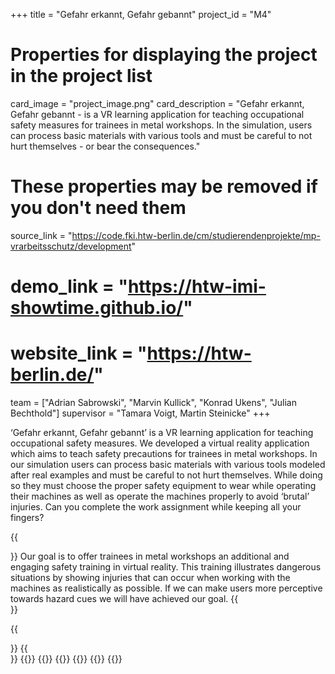 +++
title = "Gefahr erkannt, Gefahr gebannt"
project_id = "M4"

# Properties for displaying the project in the project list
card_image = "project_image.png"
card_description = "Gefahr erkannt, Gefahr gebannt - is a VR learning application for teaching occupational safety measures for trainees in metal workshops. In the simulation, users can process basic materials with various tools and must be careful to not hurt themselves - or bear the consequences."

# These properties may be removed if you don't need them
source_link = "https://code.fki.htw-berlin.de/cm/studierendenprojekte/mp-vrarbeitsschutz/development"
# demo_link = "https://htw-imi-showtime.github.io/"
# website_link = "https://htw-berlin.de/"

team = ["Adrian Sabrowski", "Marvin Kullick", "Konrad Ukens", "Julian Bechthold"]
supervisor = "Tamara Voigt, Martin Steinicke"
+++

‘Gefahr erkannt, Gefahr gebannt’ is a VR learning application for teaching occupational safety measures.
We developed a virtual reality application which aims to teach safety precautions for trainees in  metal workshops.
In our simulation users can process basic materials with various tools modeled after real examples and must be careful to not hurt themselves.
While doing so they must choose the proper safety equipment to wear while operating their machines as well as operate the machines properly to avoid ‘brutal’ injuries.
Can you complete the work assignment while keeping all your fingers?

{{<section title="Our Goal">}}
Our goal is to offer trainees in metal workshops an additional and engaging safety training in virtual reality.
This training illustrates dangerous situations by showing injuries that can occur when working with the machines as realistically as possible.
If we can make users more perceptive towards hazard cues we will have achieved our goal.
{{</section>}}

{{<section title="Our Team">}}
{{</section>}}
{{<gallery>}}
{{<team-member image="adrian.jpg" name="Adrian Sabrowski">}}
{{<team-member image="marvin.jpg" name="Marvin Kullick">}}
{{<team-member image="julian.png" name="Julian Bechthold">}}
{{<team-member image="konrad.jpg" name="Konrad Ukens">}}
{{</gallery>}}